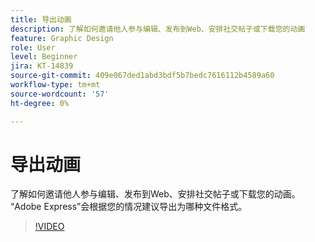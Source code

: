 ```yaml
---
title: 导出动画
description: 了解如何邀请他人参与编辑、发布到Web、安排社交帖子或下载您的动画
feature: Graphic Design
role: User
level: Beginner
jira: KT-14839
source-git-commit: 409e067ded1abd3bdf5b7bedc7616112b4589a60
workflow-type: tm+mt
source-wordcount: '57'
ht-degree: 0%

---
```


# 导出动画

了解如何邀请他人参与编辑、发布到Web、安排社交帖子或下载您的动画。 “Adobe Express”会根据您的情况建议导出为哪种文件格式。

>[!VIDEO](https://video.tv.adobe.com/v/3426985?quality=12&learn=on&hidetitle=true)
